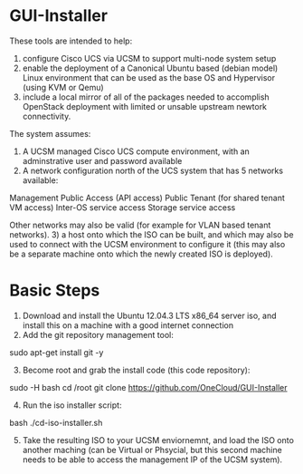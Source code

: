 GUI-Installer
============================

These tools are intended to help:

1) configure Cisco UCS via UCSM to support multi-node system setup
2) enable the deployment of a Canonical Ubuntu based (debian model) Linux environment that can be used as the base OS and Hypervisor (using KVM or Qemu)
3) include a local mirror of all of the packages needed to accomplish OpenStack deployment with limited or unsable upstream newtork connectivity.

The system assumes:

1) A UCSM managed Cisco UCS compute environment, with an adminstrative user and password available
2) A network configuration north of the UCS system that has 5 networks available:

  Management
  Public Access (API access)
  Public Tenant (for shared tenant VM access)
  Inter-OS service access
  Storage service access

Other networks may also be valid (for example for VLAN based tenant networks).
3) a host onto which the ISO can be built, and which may also be used to connect with the UCSM environment to configure it (this may also be a separate machine onto which the newly created ISO is deployed).

Basic Steps
===========

1) Download and install the Ubuntu 12.04.3 LTS x86\_64 server iso, and install this on a machine with a good internet connection
2) Add the git repository management tool:

  sudo apt-get install git -y

3) Become root and grab the install code (this code repository):

  sudo -H bash
  cd /root
  git clone https://github.com/OneCloud/GUI-Installer

4) Run the iso installer script:

  bash ./cd-iso-installer.sh

5) Take the resulting ISO to your UCSM enviornemnt, and load the ISO onto another maching (can be Virtual or Phsycial, but this second machine needs to be able to access the management IP of the UCSM system).



